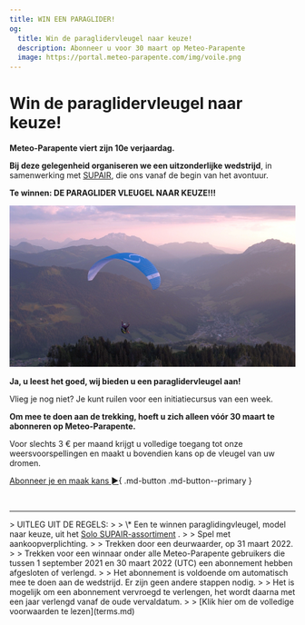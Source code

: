 ```yaml
---
title: WIN EEN PARAGLIDER!
og:
  title: Win de paraglidervleugel naar keuze!
  description: Abonneer u voor 30 maart op Meteo-Parapente
  image: https://portal.meteo-parapente.com/img/voile.png
---
```

# Win de paraglidervleugel naar keuze!

**Meteo-Parapente viert zijn 10e verjaardag.**

**Bij deze gelegenheid organiseren we een uitzonderlijke wedstrijd**, in samenwerking met <a href="https://www.supair.com" target="_blank">SUPAIR</a>, die ons vanaf de begin van het avontuur.

**Te winnen: DE PARAGLIDER VLEUGEL NAAR KEUZE!!!**

![](/img/voile.png)

**Ja, u leest het goed, wij bieden u een paraglidervleugel aan!**

Vlieg je nog niet? Je kunt ruilen voor een initiatiecursus van een week.

**Om mee te doen aan de trekking, hoeft u zich alleen vóór 30 maart te abonneren op Meteo-Parapente.**

Voor slechts 3 € per maand krijgt u volledige toegang tot onze weersvoorspellingen en maakt u bovendien kans op de vleugel van uw dromen.

[Abonneer je en maak kans ►](../users/contribute.md){ .md-button .md-button--primary }

<br>
<hr>
> UITLEG UIT DE REGELS:
>
> \* Een te winnen paraglidingvleugel, model naar keuze, uit het <a href="https://www.supair.com/voiles/#category_id_160" target="_blank">Solo SUPAIR-assortiment</a> .
>
> Spel met aankoopverplichting.
>
> Trekken door een deurwaarder, op 31 maart 2022.
>
> Trekken voor een winnaar onder alle Meteo-Parapente gebruikers die tussen 1 september 2021 en 30 maart 2022 (UTC) een abonnement hebben afgesloten of verlengd.
>
> Het abonnement is voldoende om automatisch mee te doen aan de wedstrijd. Er zijn geen andere stappen nodig.
>
> Het is mogelijk om een ​​abonnement vervroegd te verlengen, het wordt daarna met een jaar verlengd vanaf de oude vervaldatum.
>
> [Klik hier om de volledige voorwaarden te lezen](terms.md)